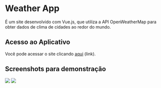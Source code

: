 # Weather App

É um site desenvolvido com Vue.js, que utiliza a API OpenWeatherMap para obter dados de clima de cidades ao redor do mundo.

## Acesso ao Aplicativo

Você pode acessar o site clicando [aqui](#) (link).

## Screenshots para demonstração

![](screenshots/screenshot1.png)
![](screenshots/screenshot2.png)


